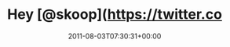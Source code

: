 ---
retweeted: false
source: <a href="http://itunes.apple.com/us/app/twitter/id409789998?mt=12" rel="nofollow">Twitter
  for Mac</a>
entities:
  hashtags: []
  symbols: []
  user_mentions:
  - name: "@skoop@phpc.social"
    screen_name: skoop
    indices:
    - '4'
    - '10'
    id_str: '1524641'
    id: '1524641'
  urls:
  - url: http://t.co/BlQgVsQ
    expanded_url: http://www.youtube.com/watch?v=XHEFbX81XWQ
    display_url: youtube.com/watch?v=XHEFbX…
    indices:
    - '62'
    - '81'
display_text_range:
- '0'
- '87'
favorite_count: '0'
id_str: '98656978712268800'
truncated: false
retweet_count: '0'
id: '98656978712268800'
possibly_sensitive: false
created_at: Wed Aug 03 07:30:31 +0000 2011
favorited: false
full_text: 'Hey [@skoop](https://twitter.com/skoop), my dutch friend. Any ideas how
  this could happen:  ? :-)'
lang: en
quote_url: http://www.youtube.com/watch?v=XHEFbX81XWQ
tags:
- pesos:twitter
date: '2011-08-03T07:30:31+00:00'
src: https://twitter.com/bascht/status/98656978712268800
original_url: https://twitter.com/bascht/status/98656978712268800
type: twitter_tweet
text: 'Hey [@skoop](https://twitter.com/skoop), my dutch friend. Any ideas how this
  could happen:  ? :-)'
title: Hey [@skoop](https://twitter.co

---